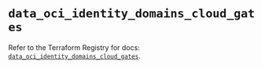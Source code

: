 # `data_oci_identity_domains_cloud_gates`

Refer to the Terraform Registry for docs: [`data_oci_identity_domains_cloud_gates`](https://registry.terraform.io/providers/oracle/oci/6.18.0/docs/data-sources/identity_domains_cloud_gates).
